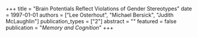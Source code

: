 +++
title = "Brain Potentials Reflect Violations of Gender Stereotypes"
date = 1997-01-01
authors = ["Lee Osterhout", "Michael Bersick", "Judith McLaughlin"]
publication_types = ["2"]
abstract = ""
featured = false
publication = "*Memory and Cognition*"
+++

